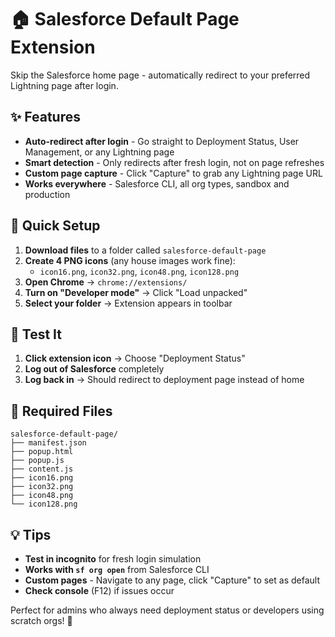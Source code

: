 # 🏠 Salesforce Default Page Extension

Skip the Salesforce home page - automatically redirect to your preferred Lightning page after login.

## ✨ Features

- **Auto-redirect after login** - Go straight to Deployment Status, User Management, or any Lightning page
- **Smart detection** - Only redirects after fresh login, not on page refreshes
- **Custom page capture** - Click "Capture" to grab any Lightning page URL
- **Works everywhere** - Salesforce CLI, all org types, sandbox and production

## 🚀 Quick Setup

1. **Download files** to a folder called `salesforce-default-page`
2. **Create 4 PNG icons** (any house images work fine):
   - `icon16.png`, `icon32.png`, `icon48.png`, `icon128.png`
3. **Open Chrome** → `chrome://extensions/`
4. **Turn on "Developer mode"** → Click "Load unpacked"
5. **Select your folder** → Extension appears in toolbar

## 🧪 Test It

1. **Click extension icon** → Choose "Deployment Status"
2. **Log out of Salesforce** completely 
3. **Log back in** → Should redirect to deployment page instead of home

## 📁 Required Files

```
salesforce-default-page/
├── manifest.json
├── popup.html
├── popup.js
├── content.js
├── icon16.png
├── icon32.png
├── icon48.png
└── icon128.png
```

## 💡 Tips

- **Test in incognito** for fresh login simulation
- **Works with `sf org open`** from Salesforce CLI
- **Custom pages** - Navigate to any page, click "Capture" to set as default
- **Check console** (F12) if issues occur

Perfect for admins who always need deployment status or developers using scratch orgs! 🎯